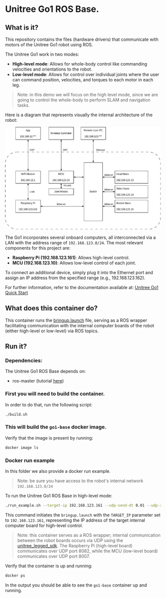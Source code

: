 # Unitree Go1 ROS Base. 

## What is it?

This repository contains the files (hardware drivers) that communicate with motors of the Unitree Go1 robot using ROS.

The Unitree Go1 work in two modes:

- **High-level mode**: Allows for whole-body control like commanding velocities and orientations to the robot.
- **Low-level mode**: Allows for control over individual joints where the user can command position, velocities, and torques to each motor in each leg.

> Note: in this demo we will focus on the high level mode, since we are going to control the whole-body to perform SLAM and navigation tasks.

Here is a diagram that represents visually the internal architecture of the robot:

![Go1 Architecture](../../images/go1-edu-architecture.png)

The Go1 incorporates several onboard computers, all interconnected via a LAN with the address range of `192.168.123.0/24`. The most relevant components for this project are: 

- **Raspberry Pi (192.168.123.161)**: Allows high-level control.
- **MCU (192.168.123.10)**: Allows low-level control of each joint.

To connect an additional device, simply plug it into the Ethernet port and assign an IP address from the specified range (e.g., 192.168.123.162).

For further information, refer to the documentation available at: [Unitree Go1 Quick Start](https://www.docs.quadruped.de/projects/go1/html/quick_start.html)

## What does this container do?

This container runs the [bringup.launch](catkin_ws/src/qre_go1/go1_bringup/launch/bringup.launch) file, serving as a ROS wrapper facilitating communication with the internal computer boards of the robot (either high-level or low-level) via ROS topics.

## Run it?

### Dependencies:

The Unitree Go1 ROS Base depends on:

- ros-master (tutorial [here](../ros-master/))

### First you will need to build the container. 

In order to do that, run the following script:
```bash
./build.sh
```

### This will build the `go1-base` docker image. 

Verify that the image is present by running:
```bash
docker image ls
```

### Docker run example
In this folder we also provide a docker run example. 

> Note: be sure you have access to the robot's internal network `192.168.123.0/24`

To run the Unitree Go1 ROS Base in high-level mode:
```bash
./run_example.sh --target-ip 192.168.123.161 --udp-send-dt 0.01 --udp-recve-dt 0.01 --state-loop-rate 100
```

This command initiates the `bringup.launch` with the `TARGET_IP` parameter set to `192.168.123.161`, representing the IP address of the target internal computer board for high-level control.

> Note: this container serves as a ROS wrapper; internal communication between the robot boards occurs via UDP using the [unitree_legged_sdk](https://github.com/unitreerobotics/unitree_legged_sdk). The Raspberry Pi (high-level board) communicates over UDP port 8082, while the MCU (low-level board) communicates over UDP port 8007.

Verify that the container is up and running:
```bash
docker ps
```

In the output you should be able to see the `go1-base` container up and running.